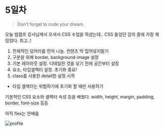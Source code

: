 # 5일차

> Don't forget to code your dream.

오늘 빔캠프 강사님께서 오셔서 CSS 수업을 하셨는데..
CSS 들었던 강의 중에 가장 재밌었다. 최고..!

1. 전체적인 덩어리를 먼저 나눔. 컨텐츠 막 집어넣지말기
2. 구분을 위해 border, background-image 설정
3. 기본 레이아웃 설정. 디테일한 것을 넣기 전에 공간부터 설정
4. 요소, 타입셀렉터 설정. 초기화 중요!
5. class를 사용한 detail한 설정 시작

- 타입 셀렉터는 위험하기에 초기화 할 때만 사용하기

기본적인 CSS 요소와 셀렉터 속성 등을 배웠다.
width, height, margin, padding, border, font-size 등등

아직 flex는 안배움

![profile](https://user-images.githubusercontent.com/68219145/161259645-8fe7ebfa-4a04-4899-b0d8-77b1fbcc7fa1.PNG)
